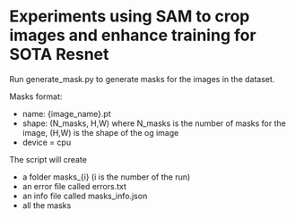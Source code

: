 # Experiments using SAM to crop images and enhance training for SOTA Resnet


Run generate_mask.py to generate masks for the images in the dataset. 

Masks format: 
- name: {image_name}.pt
- shape: (N_masks, H,W) where N_masks is the number of masks for the image, (H,W) is the shape of the og image
- device = cpu

The script will create 
- a folder masks_{i} (i is the number of the run)
- an error file called errors.txt
- an info file called masks_info.json
- all the masks 

